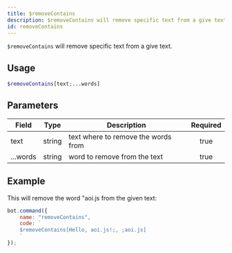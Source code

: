```yaml
---
title: $removeContains
description: $removeContains will remove specific text from a give text.
id: removeContains
---
```


`$removeContains` will remove specific text from a give text.

## Usage

```php
$removeContains[text;...words]
```

## Parameters

| Field     | Type     | Description                                                        | Required |
|-----------|----------|--------------------------------------------------------------------|:--------:|
| text      | string   | text where to remove the words from                                |   true   |
| ...words  | string   | word to remove from the text                                       |   true   |

## Example

This will remove the word "aoi.js from the given text:

```javascript
bot.command({
    name: "removeContains",
    code: `
    $removeContains[Hello, aoi.js!;, ;aoi.js]
    `
});
```